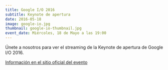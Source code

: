 ```yaml
---
title: Google I/O 2016
subtitle: Keynote de apertura
date: 2016-05-18
image: google-io.jpg
thumbnail: google-io-thumbnail.jpg
event_date: Miércoles, 18 de Mayo a las 19:00
---
```


Únete a nosotros para ver el streaming de la Keynote de apertura de Google I/O 2016.

[Información en el sitio oficial del evento](https://events.google.com/io2016/schedule?sid=__keynote__#day1/__keynote__)
